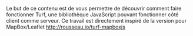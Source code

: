 Le but de ce contenu est de vous permettre de découvrir comment faire fonctionner Turf, une bibliothèque JavaScript pouvant fonctionner côté client comme serveur. Ce travail est directement inspiré de la version pour MapBox/Leaflet http://rousseau.io/turf-mapboxjs